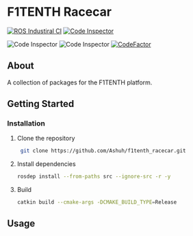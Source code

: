 # F1TENTH Racecar

[![ROS Industiral CI](https://github.com/Ashuh/f1tenth_racecar/actions/workflows/industrial_ci_action.yml/badge.svg?branch=main)](https://github.com/Ashuh/f1tenth_racecar/actions/workflows/industrial_ci_action.yml)
[![Code Inspector](https://github.com/Ashuh/f1tenth_racecar/actions/workflows/code_inspector.yml/badge.svg)](https://github.com/Ashuh/f1tenth_racecar/actions/workflows/code_inspector.yml)

![Code Inspector](https://www.code-inspector.com/project/22427/score/svg)
![Code Inspector](https://www.code-inspector.com/project/22427/status/svg)
[![CodeFactor](https://www.codefactor.io/repository/github/ashuh/f1tenth_racecar/badge?s=a12b6067c62d184b47f39727395a460d82ae1428)](https://www.codefactor.io/repository/github/ashuh/f1tenth_racecar)

## About

A collection of packages for the F1TENTH platform.

## Getting Started

### Installation

1. Clone the repository

   ```sh
    git clone https://github.com/Ashuh/f1tenth_racecar.git
    ```

2. Install dependencies

    ```sh
    rosdep install --from-paths src --ignore-src -r -y
    ```

3. Build

    ```sh
    catkin build --cmake-args -DCMAKE_BUILD_TYPE=Release
    ```

## Usage
